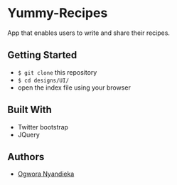 # Yummy-Recipes

App that enables users to write and share their recipes. 

## Getting Started

- ```$ git clone``` this repository
- ```$ cd designs/UI/```
- open the index file using your browser

## Built With

- Twitter bootstrap
- JQuery

## Authors

* [Ogwora Nyandieka](https://github.com/nyandiekafelix)
